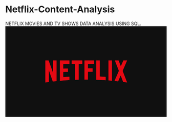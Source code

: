 # Netflix-Content-Analysis
NETFLIX MOVIES AND TV SHOWS DATA ANALYSIS USING SQL.
![NETFLIX LOGO](https://github.com/Sanyam172002/Netflix-Content-Analysis/blob/main/BrandAssets_Logos_01-Wordmark.jpg)
